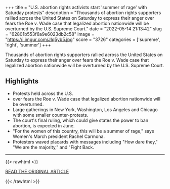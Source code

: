 +++
title = "U.S. abortion rights activists start 'summer of rage' with Saturday protests"
description = "Thousands of abortion rights supporters rallied across the United States on Saturday to express their anger over fears the Roe v. Wade case that legalized abortion nationwide will be overturned by the U.S. Supreme Court."
date = "2022-05-14 21:13:42"
slug = "62801b553f6a9e6023db2c58"
image = "https://i.imgur.com/JIq5yb5.jpg"
score = "3726"
categories = ['supreme', 'right', 'summer']
+++

Thousands of abortion rights supporters rallied across the United States on Saturday to express their anger over fears the Roe v. Wade case that legalized abortion nationwide will be overturned by the U.S. Supreme Court.

## Highlights

- Protests held across the U.S.
- over fears the Roe v. Wade case that legalized abortion nationwide will be overturned.
- Large gatherings in New York, Washington, Los Angeles and Chicago with some smaller counter-protests.
- The court's final ruling, which could give states the power to ban abortion, is expected in June.
- "For the women of this country, this will be a summer of rage," says Women's March president Rachel Carmona.
- Protesters waved placards with messages including "How dare they," "We are the majority," and "Fight Back.

---

{{< rawhtml >}}
  <p class="article-category">
    <a target="_blank" href="https://www.reuters.com/world/us/us-abortion-rights-activists-start-summer-rage-with-saturday-protests-2022-05-14/">READ THE ORIGINAL ARTICLE</a>
  </p>
{{< /rawhtml >}}
